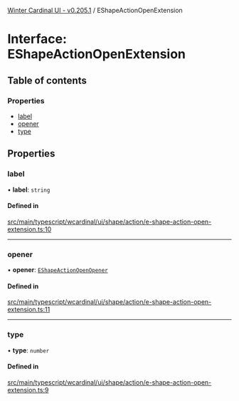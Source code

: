 [Winter Cardinal UI - v0.205.1](../index.md) / EShapeActionOpenExtension

# Interface: EShapeActionOpenExtension

## Table of contents

### Properties

- [label](EShapeActionOpenExtension.md#label)
- [opener](EShapeActionOpenExtension.md#opener)
- [type](EShapeActionOpenExtension.md#type)

## Properties

### label

• **label**: `string`

#### Defined in

[src/main/typescript/wcardinal/ui/shape/action/e-shape-action-open-extension.ts:10](https://github.com/winter-cardinal/winter-cardinal-ui/blob/v0.205.1/src/main/typescript/wcardinal/ui/shape/action/e-shape-action-open-extension.ts#L10)

___

### opener

• **opener**: [`EShapeActionOpenOpener`](../index.md#eshapeactionopenopener)

#### Defined in

[src/main/typescript/wcardinal/ui/shape/action/e-shape-action-open-extension.ts:11](https://github.com/winter-cardinal/winter-cardinal-ui/blob/v0.205.1/src/main/typescript/wcardinal/ui/shape/action/e-shape-action-open-extension.ts#L11)

___

### type

• **type**: `number`

#### Defined in

[src/main/typescript/wcardinal/ui/shape/action/e-shape-action-open-extension.ts:9](https://github.com/winter-cardinal/winter-cardinal-ui/blob/v0.205.1/src/main/typescript/wcardinal/ui/shape/action/e-shape-action-open-extension.ts#L9)
